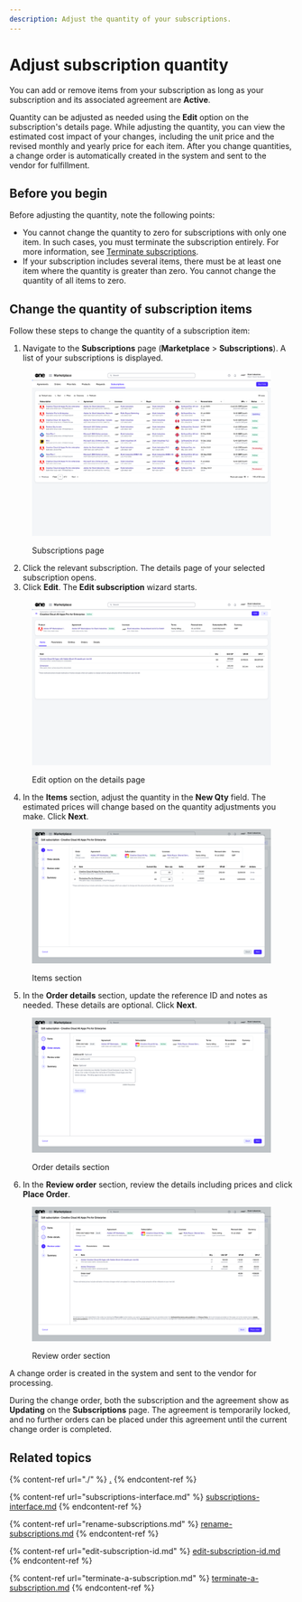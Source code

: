 ```yaml
---
description: Adjust the quantity of your subscriptions.
---
```


# Adjust subscription quantity

You can add or remove items from your subscription as long as your subscription and its associated agreement are **Active**.&#x20;

Quantity can be adjusted as needed using the **Edit** option on the subscription's details page. While adjusting the quantity, you can view the estimated cost impact of your changes, including the unit price and the revised monthly and yearly price for each item. After you change quantities, a change order is automatically created in the system and sent to the vendor for fulfillment. &#x20;

## Before you begin

Before adjusting the quantity, note the following points:

* You cannot change the quantity to zero for subscriptions with only one item. In such cases, you must terminate the subscription entirely. For more information, see [Terminate subscriptions](terminate-a-subscription.md).
* If your subscription includes several items, there must be at least one item where the quantity is greater than zero. You cannot change the quantity of all items to zero.&#x20;

## Change the quantity of subscription items

Follow these steps to change the quantity of a subscription item:

1. Navigate to the **Subscriptions** page (**Marketplace** > **Subscriptions**). A list of your subscriptions is displayed.

<figure><img src="../../../.gitbook/assets/image (375).png" alt=""><figcaption><p>Subscriptions page</p></figcaption></figure>

2. Click the relevant subscription. The details page of your selected subscription opens.&#x20;
3. Click **Edit**. The **Edit subscription** wizard starts.

<figure><img src="../../../.gitbook/assets/image (376).png" alt=""><figcaption><p>Edit option on the details page</p></figcaption></figure>

4. In the **Items** section, adjust the quantity in the **New Qty** field. The estimated prices will change based on the quantity adjustments you make. Click **Next**.

<figure><img src="../../../.gitbook/assets/image (377).png" alt=""><figcaption><p>Items section</p></figcaption></figure>

5. In the **Order details** section, update the reference ID and notes as needed. These details are optional. Click **Next**.

<figure><img src="../../../.gitbook/assets/image (378).png" alt=""><figcaption><p>Order details section</p></figcaption></figure>

6. In the **Review order** section, review the details including prices and click **Place Order**.&#x20;

<figure><img src="../../../.gitbook/assets/image (379).png" alt=""><figcaption><p>Review order section</p></figcaption></figure>

A change order is created in the system and sent to the vendor for processing.&#x20;

During the change order, both the subscription and the agreement show as **Updating** on the **Subscriptions** page. The agreement is temporarily locked, and no further orders can be placed under this agreement until the current change order is completed.

## Related topics

{% content-ref url="./" %}
[.](./)
{% endcontent-ref %}

{% content-ref url="subscriptions-interface.md" %}
[subscriptions-interface.md](subscriptions-interface.md)
{% endcontent-ref %}

{% content-ref url="rename-subscriptions.md" %}
[rename-subscriptions.md](rename-subscriptions.md)
{% endcontent-ref %}

{% content-ref url="edit-subscription-id.md" %}
[edit-subscription-id.md](edit-subscription-id.md)
{% endcontent-ref %}

{% content-ref url="terminate-a-subscription.md" %}
[terminate-a-subscription.md](terminate-a-subscription.md)
{% endcontent-ref %}
